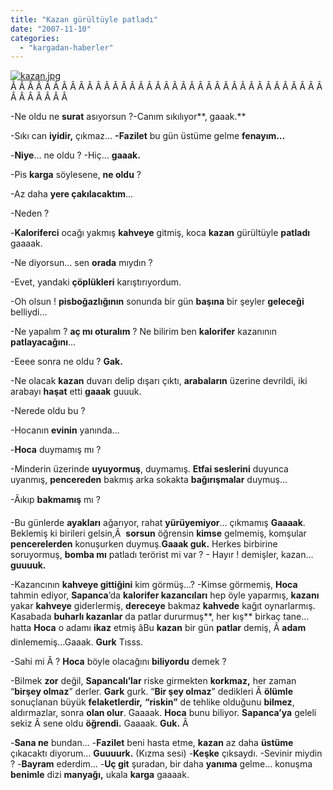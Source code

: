```yaml
---
title: "Kazan gürültüyle patladı"
date: "2007-11-10"
categories: 
  - "kargadan-haberler"
---
```


[![kazan.jpg](/uploads/2007/11/kazan.jpg)](/uploads/2007/11/kazan.jpg "kazan.jpg")Â Â Â Â Â Â Â Â Â Â Â Â Â Â Â Â Â Â Â Â Â Â Â Â Â Â Â Â Â Â Â Â Â Â Â Â Â Â Â Â Â Â Â Â 

\-Ne oldu ne **surat** asıyorsun ?\-Canım sıkılıyor**, gaaak.**

\-Sıkı can **iyidir,** çıkmaz… **\-Fazilet** bu gün üstüme gelme **fenayım…**

\-**Niye**… ne oldu ? \-Hiç… **gaaak.**

\-Pis **karga** söylesene, **ne oldu** ?

\-Az daha **yere çakılacaktım**…

\-Neden ?

\-**Kaloriferci** ocağı yakmış **kahveye** gitmiş, koca **kazan** gürültüyle **patladı** gaaaak.

\-Ne diyorsun… sen **orada** mıydın ?

\-Evet, yandaki **çöplükleri** karıştırıyordum.

\-Oh olsun ! **pisboğazlığının** sonunda bir gün **başına** bir şeyler **geleceği** belliydi…

\-Ne yapalım ? **aç mı oturalım** ? Ne bilirim ben **kalorifer** kazanının **patlayacağını**…

\-Eeee sonra ne oldu ? **Gak.**

\-Ne olacak **kazan** duvarı delip dışarı çıktı, **arabaların** üzerine devrildi, iki arabayı **haşat** etti **gaaak** guuuk.

\-Nerede oldu bu ?

\-Hocanın **evinin** yanında…

\-**Hoca** duymamış mı ?

\-Minderin üzerinde **uyuyormuş**, duymamış. **Etfai seslerini** duyunca uyanmış, **pencereden** bakmış arka sokakta **bağırışmalar** duymuş…

\-Ãıkıp **bakmamış** mı ?

\-Bu günlerde **ayakları** ağarıyor, rahat **yürüyemiyor**… çıkmamış **Gaaaak**. Beklemiş ki birileri gelsin,Â  **sorsun** öğrensin **kimse** gelmemiş, komşular **pencerelerden** konuşurken duymuş.**Gaaak guk.** Herkes birbirine soruyormuş, **bomba mı** patladı terörist mi var ? - Hayır ! demişler, kazan…**guuuuk.**

\-Kazancının **kahveye gittiğini** kim görmüş…? \-Kimse görmemiş, **Hoca** tahmin ediyor, **Sapanca**’da **kalorifer kazancıları** hep öyle yaparmış, **kazanı** yakar **kahveye** giderlermiş, **dereceye** bakmaz **kahvede** kağıt oynarlarmış. Kasabada **buharlı kazanlar** da patlar dururmuş**, her kış** birkaç tane…hatta **Hoca** o adamı **ikaz** etmiş âBu **kazan** bir gün **patlar** demiş, Â **adam** dinlememiş…Gaaak. **Gurk** Tısss.

\-Sahi mi Â ? **Hoca** böyle olacağını **biliyordu** demek ?

\-Bilmek **zor** değil, **Sapancalı’lar** riske girmekten **korkmaz,** her zaman “**birşey olmaz**” derler. **Gark** gurk. “**Bir şey olmaz**” dedikleri Â **ölümle** sonuçlanan büyük **felaketlerdir,** **“riskin”** de tehlike olduğunu **bilmez**, aldırmazlar, sonra **olan olur**. Gaaaak. **Hoca** bunu biliyor. **Sapanca’ya** geleli sekiz Â sene oldu **öğrendi.** Gaaaak. **Guk.** Â 

\-**Sana ne** bundan… \-**Fazilet** beni hasta etme, **kazan** az daha **üstüme** çıkacaktı diyorum… **Guuuurk.** (Kızma sesi) \-**Keşke** çıksaydı. \-Sevinir miydin ? \-**Bayram** ederdim… \-**Uç git** şuradan, bir daha **yanıma** gelme… konuşma **benimle** dizi **manyağı,** ukala **karga** gaaaak.
